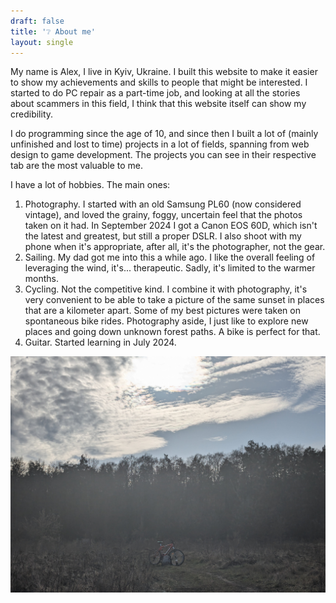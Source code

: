 ```yaml
---
draft: false
title: '❔ About me'
layout: single
---
```

My name is Alex, I live in Kyiv, Ukraine. I built this website to make it easier to show my achievements and skills to people that might be interested. I started to do PC repair as a part-time job, and looking at all the stories about scammers in this field, I think that this website itself can show my credibility. 

I do programming since the age of 10, and since then I built a lot of (mainly unfinished and lost to time) projects in a lot of fields, spanning from web design to game development. The projects you can see in their respective tab are the most valuable to me.

I have a lot of hobbies. The main ones:
1. Photography. I started with an old Samsung PL60 (now considered vintage), and loved the grainy, foggy, uncertain feel that the photos taken on it had. In September 2024 I got a Canon EOS 60D, which isn't the latest and greatest, but still a proper DSLR. I also shoot with my phone when it's appropriate, after all, it's the photographer, not the gear.
2. Sailing. My dad got me into this a while ago. I like the overall feeling of leveraging the wind, it's... therapeutic. Sadly, it's limited to the warmer months.
3. Cycling. Not the competitive kind. I combine it with photography, it's very convenient to be able to take a picture of the same sunset in places that are a kilometer apart. Some of my best pictures were taken on spontaneous bike rides. Photography aside, I just like to explore new places and going down unknown forest paths. A bike is perfect for that.
4. Guitar. Started learning in July 2024.

![bike](bike.jpg "My bike")